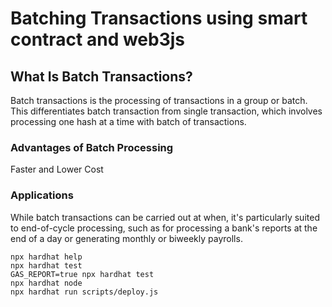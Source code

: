 # Batching Transactions using smart contract and web3js

<h2>What Is Batch Transactions?</h2>

Batch transactions is the processing of transactions in a group or batch. This differentiates batch transaction from single transaction, which involves processing one hash at a time with batch of transactions.

<h3>Advantages of Batch Processing</h3>

Faster and Lower Cost

<h3>Applications</h3>

While batch transactions can be carried out at when, it's particularly suited to end-of-cycle processing, such as for processing a bank's reports at the end of a day or generating monthly or biweekly payrolls.

```shell
npx hardhat help
npx hardhat test
GAS_REPORT=true npx hardhat test
npx hardhat node
npx hardhat run scripts/deploy.js
```
